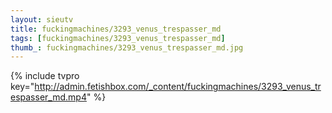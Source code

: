 ```yaml
--- 
layout: sieutv
title: fuckingmachines/3293_venus_trespasser_md
tags: [fuckingmachines/3293_venus_trespasser_md]
thumb_: fuckingmachines/3293_venus_trespasser_md.jpg
---
```

{% include tvpro key="http://admin.fetishbox.com/_content/fuckingmachines/3293_venus_trespasser_md.mp4" %} 

